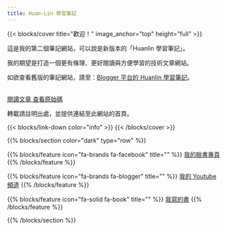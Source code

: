 ```yaml
---
title: Huan-Lin 學習筆記
---
```


{{< blocks/cover title="歡迎！" image_anchor="top" height="full" >}}
<p class="lead mt-1">這是我的第二個筆記網站，可以說是新版本的「Huanlin 學習筆記」。</p>
我的期望是打造一個更有條理、更好閱讀與方便學習的技術文章網站。</p>
<p class="lead mt-1">如欲查看舊版的筆記網站，請至：<a href="https://huanlintalk.com">Blogger 平台的 Huanlin 學習筆記</a>。</p>
<br/> 
<a class="btn btn-lg btn-primary me-3 mb-4" href="/docs/">
  閱讀文章 <i class="fas fa-arrow-alt-circle-right ms-2"></i>
</a>
<a class="btn btn-lg btn-secondary me-3 mb-4" href="https://github.com/huanlin/devops-notes/">
  查看原始碼 <i class="fab fa-github ms-2 "></i>
</a>
<p class="lead mt-5">轉載請註明出處，並提供連結至此網站的首頁。</p>
{{< blocks/link-down color="info" >}}
{{< /blocks/cover >}}

{{% blocks/section color="dark" type="row" %}}

{{% blocks/feature icon="fa-brands fa-facebook" title="" %}}
[我的臉書專頁](https://www.facebook.com/huanlin.notes)
{{% /blocks/feature %}}

{{% blocks/feature icon="fa-brands fa-blogger" title="" %}}
[我的 Youtube 頻道](https://www.youtube.com/@michael-tsai)
{{% /blocks/feature %}}

{{% blocks/feature icon="fa-solid fa-book" title="" %}}
[我寫的書](https://play.google.com/store/books/author?id=%E8%94%A1%E7%85%A5%E9%BA%9F)
{{% /blocks/feature %}}

{{% /blocks/section %}}
